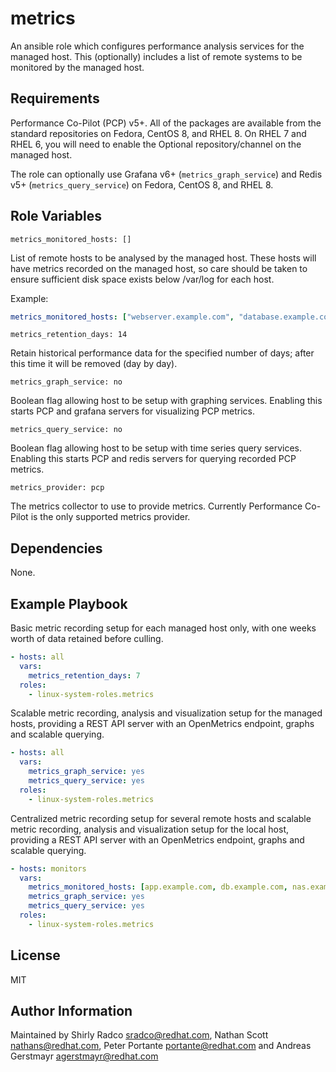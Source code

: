 # metrics

An ansible role which configures performance analysis services for the managed
host.  This (optionally) includes a list of remote systems to be monitored
by the managed host.

## Requirements

Performance Co-Pilot (PCP) v5+. All of the packages are available
from the standard repositories on Fedora, CentOS 8, and RHEL 8.  On RHEL
7 and RHEL 6, you will need to enable the Optional repository/channel
on the managed host.

The role can optionally use Grafana v6+ (`metrics_graph_service`) and
Redis v5+ (`metrics_query_service`) on Fedora, CentOS 8, and RHEL 8.

## Role Variables

    metrics_monitored_hosts: []

List of remote hosts to be analysed by the managed host.
These hosts will have metrics recorded on the managed host, so care should be
taken to ensure sufficient disk space exists below /var/log for each host.

Example:

```yaml
metrics_monitored_hosts: ["webserver.example.com", "database.example.com"]
```

    metrics_retention_days: 14

Retain historical performance data for the specified number of days; after
this time it will be removed (day by day).

    metrics_graph_service: no

Boolean flag allowing host to be setup with graphing services.
Enabling this starts PCP and grafana servers for visualizing PCP metrics.

    metrics_query_service: no

Boolean flag allowing host to be setup with time series query services.
Enabling this starts PCP and redis servers for querying recorded PCP metrics.

    metrics_provider: pcp

The metrics collector to use to provide metrics.
Currently Performance Co-Pilot is the only supported metrics provider.


## Dependencies

None.

## Example Playbook

Basic metric recording setup for each managed host only, with one
weeks worth of data retained before culling.

```yaml
- hosts: all
  vars:
    metrics_retention_days: 7
  roles:
    - linux-system-roles.metrics
```

Scalable metric recording, analysis and visualization setup for
the managed hosts, providing a REST API server with an OpenMetrics
endpoint, graphs and scalable querying.

```yaml
- hosts: all
  vars:
    metrics_graph_service: yes
    metrics_query_service: yes
  roles:
    - linux-system-roles.metrics
```

Centralized metric recording setup for several remote hosts and
scalable metric recording, analysis and visualization setup for
the local host, providing a REST API server with an OpenMetrics
endpoint, graphs and scalable querying.

```yaml
- hosts: monitors
  vars:
    metrics_monitored_hosts: [app.example.com, db.example.com, nas.example.com]
    metrics_graph_service: yes
    metrics_query_service: yes
  roles:
    - linux-system-roles.metrics
```


## License

MIT

## Author Information

Maintained by Shirly Radco <sradco@redhat.com>, Nathan Scott <nathans@redhat.com>,
Peter Portante <portante@redhat.com> and Andreas Gerstmayr <agerstmayr@redhat.com>
